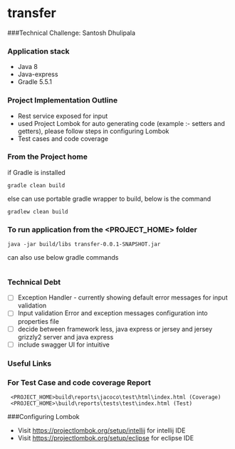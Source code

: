 # transfer
###Technical Challenge: Santosh Dhulipala
### Application stack
- Java 8
- Java-express
- Gradle 5.5.1

### Project Implementation Outline
- Rest service exposed for input
- used Project Lombok for auto generating code (example :- setters and getters), please follow steps in configuring Lombok
- Test cases and code coverage

### From the Project home
 if Gradle is installed
 ```
 gradle clean build
 ```
 else can use portable gradle wrapper to build, below is the command
 ```
 gradlew clean build
 ```


### To run application from the <PROJECT_HOME> folder
 ```
 java -jar build/libs transfer-0.0.1-SNAPSHOT.jar
 ```
 can also use below gradle commands
```
```



### Technical Debt
- [ ] Exception Handler - currently showing default error messages for input validation
- [ ] Input validation Error and exception messages configuration into properties file
- [ ] decide between framework less, java express or jersey and jersey grizzly2 server and java express
- [ ] include swagger UI for intuitive

### Useful Links

### For Test Case and code coverage Report
     <PROJECT_HOME>build\reports\jacoco\test\html\index.html (Coverage)
     <PROJECT_HOME>\build\reports\tests\test\index.html (Test)



###Configuring Lombok
   - Visit https://projectlombok.org/setup/intellij for intellij IDE
   - Visit https://projectlombok.org/setup/eclipse for eclipse IDE

